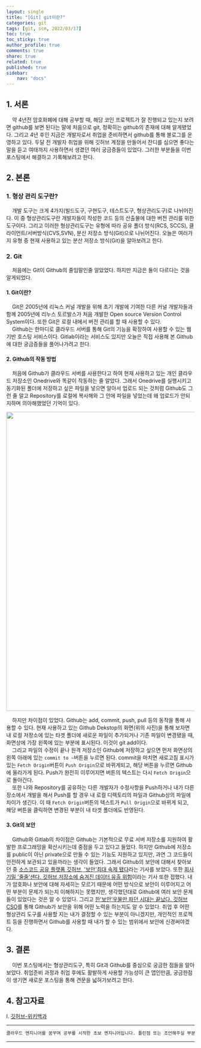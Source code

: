 ```yaml
---
layout: single
title: "[Git] git이란?"
categories: git
tags: [git, scm, 2022/03/17]
toc: true
toc_sticky: true
author_profile: true
comments: true
share: true
related: true
published: true
sidebar: 
    nav: "docs"
---
```


## 1. 서론  

&nbsp;&nbsp;&nbsp;&nbsp;약 4년전 암호화폐에 대해 공부할 때, 해당 코인 프로젝트가 잘 진행되고 있는지 보려면 github를 보면 된다는 말에 처음으로 git, 정확히는 github의 존재에 대해 알게됐었다. 그리고 4년 후인 지금은 개발자로서 취업을 준비하면서 github를 통해 블로그를 운영하고 있다. 두달 전 개발자 취업을 위해 깃허브 계정을 만들어서 잔디를 심으면 좋다는 말을 듣고 여태까지 사용하면서 생겼던 여러 궁금증들이 있었다. 그러한 부분들을 이번 포스팅에서 해결하고 기록해보려고 한다.

## 2. 본론  

### 1. 형상 관리 도구란?  

&nbsp;&nbsp;&nbsp;&nbsp;개발 도구는 크게 4가지(빌드도구, 구현도구, 테스트도구, 형상관리도구)로 나뉘어진다. 이 중 형상관리도구란 개발자들이 작성한 코드 등의 산출물에 대한 버전 관리를 위한 도구이다. 그리고 이러한 형상관리도구는 유형에 따라 공유 폴더 방식(RCS, SCCS), 클라이언트/서버방식(CVS,SVN), 분산 저장소 방식(Git)으로 나뉘어진다. 오늘은 여러가지 유형 중 현재 사용하고 있는 분산 저장소 방식(Git)을 알아보려고 한다.

### 2. Git  

&nbsp;&nbsp;&nbsp;&nbsp;처음에는 Git이 Github의 줄임말인줄 알았었다. 하지만 지금은 둘이 다르다는 것을 알게되었다.

#### 1. Git이란?  

&nbsp;&nbsp;&nbsp;&nbsp;Git은 2005년에 리눅스 커널 개발을 위해 초기 개발에 기여한 다른 커널 개발자들과 함께 2005년에 리누스 토르발스가 처음 개발한 Open source Version Control System이다. 또한 Git은 로컬 내에서 버전 관리를 할 때 사용할 수 있다.  
&nbsp;&nbsp;&nbsp;&nbsp;Github는 한마디로 클라우드 서버를 통해 Git의 기능을 확장하여 사용할 수 있는 웹 기반 호스팅 서비스이다. Gitlab이라는 서비스도 있지만 오늘은 직접 사용해 본 Github에 대한 궁금증들을 풀어나가려고 한다.

#### 2. Github의 작동 방법  

&nbsp;&nbsp;&nbsp;&nbsp;처음에 Github가 클라우드 서버를 사용한다고 하여 현재 사용하고 있는 개인 클라우드 저장소인 Onedrive와 똑같이 작동하는 줄 알았다. 그래서 Onedrive를 실행시키고 동기화된 폴더에 저장하고 싶은 파일을 넣으면 알아서 업로드 되는 것처럼 Github도 그런 줄 알고 Repository를 로컬에 복사해와 그 안에 파일을 넣었는데 왜 업로드가 안되지하며 의아해했었던 기억이 있다.  

<img src="https://user-images.githubusercontent.com/97603503/158714573-dc78caea-7ef8-47de-a7ee-19e446a5141c.png" width=800>  

&nbsp;&nbsp;&nbsp;&nbsp;하지만 차이점이 있었다. Github는 add, commit, push, pull 등의 동작을 통해 사용할 수 있다. 현재 사용하고 있는 Github Dekstop의 화면(위의 사진)을 통해 보자면 내 로컬 저장소에 있는 타겟 폴더에 새로운 파일이 추가되거나 기존 파일이 변경됐을 때, 화면상에 가장 왼쪽에 있는 부분에 표시된다. 이것이 git add이다.  
&nbsp;&nbsp;&nbsp;&nbsp;그리고 파일의 수정이 끝나 원격 저장소인 Github에 저장하고 싶으면 먼저 화면상의 왼쪽 아래에 있는 ```commit to ~```버튼을 누르면 된다. commit을 마치면 새로고침 표시가 있는 ```Fetch Origin```버튼이 ```Push Origin```으로 바뀌게되고, 해당 버튼을 누르면 Github에 올라가게 된다. Push가 완전히 이루어지면 버튼의 텍스트는 다시 ```Fetch Origin```으로 돌아간다.  
&nbsp;&nbsp;&nbsp;&nbsp;또한 나와 Repository를 공유하는 다른 개발자가 수정사항을 Push하거나 내가 다른 장소에서 개발을 해서 Push를 할 경우 내 로컬 디렉토리의 파일과 Github상의 파일에 차이가 생긴다. 이 때 ```Fetch Origin```버튼의 텍스트가 ```Pull Origin```으로 바뀌게 되고, 해당 버튼을 클릭하면 변경된 부분이 내 타겟 폴더에도 반영된다.      

#### 3. Git의 보안  

&nbsp;&nbsp;&nbsp;&nbsp;Github와 Gitlab의 차이점은 Github는 기본적으로 무료 서버 저장소를 지원하여 활발한 프로그래밍을 확산시키는데 중점을 두고 있다고 들었다. 하지만 Github에 저장소를 public이 아닌 private으로 만들 수 있는 기능도 지원하고 있지만, 과연 그 코드들이 안전하게 보관되고 있을까라는 생각이 들었다. 그래서 Github의 보안에 대해서 찾아보던 중 [소스코드 공유 플랫폼 깃허브, '보안'최대 숙제 됐다](https://zdnet.co.kr/view/?no=20210528171253)라는 기사를 보았다. 또한 [회사 기밀 '줄줄'샌다. 깃허브 저장소에 숨겨진 데이터 유출 위험](https://www.ciokorea.com/news/210034)이라는 기사 또한 접했다. 내가 암호화나 보안에 대해 자세히는 모르기 때문에 어떤 방식으로 보안이 이루어지고 어떤 부분이 문제가 되는지 이해하지는 못했지만, 생각했던대로 Github에 여러 보안 문제들이 있었다는 것은 알 수 있었다. 그리고 [한'보안'우물만 파던 시대는 끝났다. 깃허브CSO](https://www.ciokorea.com/news/214479)를 통해 Github가 보안을 위해 어떤 노력을 하는지도 알 수 있었다. 취업 후 어떤 형상관리 도구를 사용할 지는 내가 결정할 수 있는 부분이 아니겠지만, 개인적인 프로젝트 등을 진행하면서 Github를 사용할 때 내가 할 수 있는 범위에서 보안에 신경써야겠다.  

## 3. 결론  

&nbsp;&nbsp;&nbsp;&nbsp;이번 포스팅에서는 형상관리도구, 특히 Git과 Github를 중심으로 궁금한 점들을 알아보았다. 취업준비 과정과 취업 후에도 활발하게 사용할 가능성이 큰 앱인만큼, 궁금한점이 생기면 새로운 포스팅을 통해 견문을 넓혀가보려고 한다. 

## 4. 참고자료  

Ⅰ. [깃허브-위키백과](https://ko.wikipedia.org/wiki/%EA%B9%83%ED%97%88%EB%B8%8C)  

---

```bash
클라우드 엔지니어를 꿈꾸며 공부를 시작한 초보 엔지니어입니다. 틀린점 또는 조언해주실 부분이 있으시면 친절하게 댓글 부탁드립니다. 방문해 주셔서 감사합니다 :)
```

---